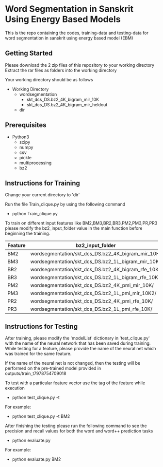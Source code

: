 # Word Segmentation in Sanskrit Using Energy Based Models

This is the repo containing the codes, training-data and testing-data for word segmentation in sanskrit using energy based model (EBM)

## Getting Started

Please download the 2 zip files of this repository to your working directory 
Extract the rar files as folders into the working directory

Your working directory should be as follows
* Working Directory
  * wordsegmentation
    * skt_dcs_DS.bz2_4K_bigram_mir_10K
    * skt_dcs_DS.bz2_4K_bigram_mir_heldout
  * dir

## Prerequisites
* Python3
  * scipy
  * numpy
  * csv
  * pickle
  * multiprocessing
  * bz2
## Instructions for Training
Change your current directory to 'dir'

Run the file Train_clique.py by using the following command

* python Train_clique.py

To train on different input features like BM2,BM3,BR2,BR3,PM2,PM3,PR,PR3 please modify the bz2_input_folder value in the main function before beginning the training.

Feature  | bz2_input_folder
------------- | -------------
BM2 | wordsegmentation/skt_dcs_DS.bz2_4K_bigram_mir_10K/
BM3 | wordsegmentation/skt_dcs_DS.bz2_1L_bigram_mir_10K
BR2 | wordsegmentation/skt_dcs_DS.bz2_4K_bigram_rfe_10K/
BR3 | wordsegmentation/skt_dcs_DS.bz2_1L_bigram_rfe_10K/
PM2 | wordsegmentation/skt_dcs_DS.bz2_4K_pmi_mir_10K/
PM3 | wordsegmentation/skt_dcs_DS.bz2_1L_pmi_mir_10K2/
PR2 | wordsegmentation/skt_dcs_DS.bz2_4K_pmi_rfe_10K/
PR3 | wordsegmentation/skt_dcs_DS.bz2_1L_pmi_rfe_10K/

## Instructions for Testing

After training, please modify the 'modelList' dictionary  in 'test_clique.py' with the name of the neural network that has been saved during training. While testing for a feature, please provide the name of the neural net which was trained for the same feature.

If the name of the neural net is not changed, then the testing will be performed on the pre-trained model provided in outputs/train_t7978754709018

To test with a particular feature vector use the tag of the feature while execution

* python test_clique.py -t <tag>

For example: 
  * python test_clique.py -t BM2

After finishing the testing please run the following command to see the precision and recall values for both the word and word++ prediction tasks

* python evaluate.py <tag>
 
For example: 
  * python evaluate.py BM2


